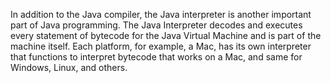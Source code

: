 In addition to the Java compiler, the Java interpreter is another important part of Java programming. The Java Interpreter decodes and executes every statement of bytecode for the Java Virtual Machine and is part of the machine itself. Each platform, for example, a Mac, has its own interpreter that functions to interpret bytecode that works on a Mac, and same for Windows, Linux, and others.

